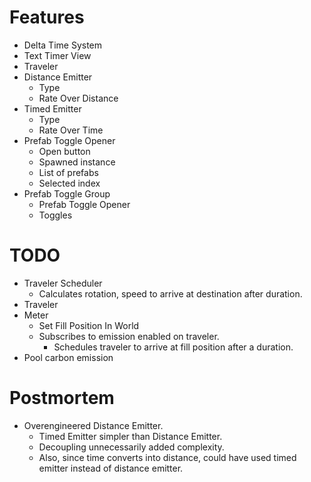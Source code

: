 # Features

- Delta Time System
- Text Timer View
- Traveler
- Distance Emitter
    - Type
    - Rate Over Distance
- Timed Emitter
    - Type
    - Rate Over Time
- Prefab Toggle Opener
    - Open button
    - Spawned instance
    - List of prefabs
    - Selected index
- Prefab Toggle Group
    - Prefab Toggle Opener
    - Toggles

# TODO

- Traveler Scheduler
    - Calculates rotation, speed to arrive at destination after duration.
- Traveler
- Meter
    - Set Fill Position In World
    - Subscribes to emission enabled on traveler.
        - Schedules traveler to arrive at fill position after a duration.
- Pool carbon emission

# Postmortem

- Overengineered Distance Emitter.
    - Timed Emitter simpler than Distance Emitter.
    - Decoupling unnecessarily added complexity.
    - Also, since time converts into distance, could have used timed emitter instead of distance emitter.
